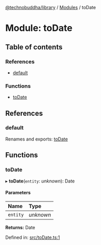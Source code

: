 [@technobuddha/library](../../README.md) / [Modules](../Modules.md) / toDate

# Module: toDate

## Table of contents

### References

- [default](todate.md#default)

### Functions

- [toDate](todate.md#todate)

## References

### default

Renames and exports: [toDate](todate.md#todate)

## Functions

### toDate

▸ **toDate**(`entity`: *unknown*): Date

#### Parameters

| Name | Type |
| :------ | :------ |
| `entity` | *unknown* |

**Returns:** Date

Defined in: [src/toDate.ts:1](https://github.com/technobuddha/hill.software/blob/65b5e5d/packages/library/src/toDate.ts#L1)
